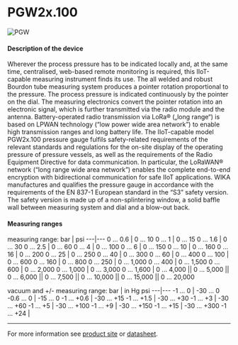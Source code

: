 # PGW2x.100

![PGW](https://github.com/WIKA-Group/javascript_parsers/assets/150794150/00ca4f44-a0cd-4390-964d-eea576c0fa09)

#### Description of the device

Wherever the process pressure has to be indicated locally and, at the same time, centralised, web-based remote monitoring is required, this IIoT-capable measuring instrument finds its use.
The all welded and robust Bourdon tube measuring system produces a pointer rotation proportional to the pressure. The process pressure is indicated continuously by the pointer on the dial. The measuring electronics convert the pointer rotation into an electronic signal, which is further transmitted via the radio module and the antenna.
Battery-operated radio transmission via LoRa® („long range“) is based on LPWAN technology (“low power wide area network”) to enable high transmission ranges and long battery life.
The IIoT-capable model PGW2x.100 pressure gauge fulfils safety-related requirements of the relevant standards and regulations for the on-site display of the operating pressure of pressure vessels, as well as the requirements of the Radio Equipment Directive for data communication. In particular, the LoRaWAN® network (“long range wide area network”) enables the complete end-to-end encryption with bidirectional communication for safe IIoT applications.
WIKA manufactures and qualifies the pressure gauge in accordance with the requirements of the EN 837-1 European standard in the “S3” safety version. The safety version is made up of a non-splintering window, a solid baffle wall between measuring system and dial and a blow-out back.

#### Measuring ranges
measuring range:
bar | psi 
---|---
0 ... 0.6 | 0 ... 10
0 ... 1 | 0 ... 15
0 ... 1.6 | 0 ... 30
0 ... 2.5 | 0 ... 60
0 ... 4 | 0 ... 100
0 ... 6 | 0 ... 150
0 ... 10 | 0 ... 160
0 ... 16 | 0 ... 200
0 ... 25 | 0 ... 250
0 ... 40 | 0 ... 300
0 ... 60 | 0 ... 400
0 ... 100 | 0 ... 600
0 ... 160 | 0 ... 800
0 ... 250 | 0 ... 1,000
0 ... 400 | 0 ... 1,500
0 ... 600 | 0 ... 2,000
0 ... 1,000 | 0 ... 3,000
0 ... 1,600 | 0 ... 4,000
|| 0 ... 5,000
|| 0 ... 6,000
|| 0 ... 7,500
|| 0 ... 10,000
|| 0 ... 15,000
|| 0 ... 20,000

vacuum and +/- measuring range:
bar | in Hg psi
---|---
-1 ... 0 | -30 ... 0
-0.6 ... 0 | -15 ... 0
-1 ... +0.6 | -30 ... +15
-1 ... +1.5 | -30 ... +30
-1 ... +3 | -30 ... +60
-1 ... +5 | -30 ... +100
-1 ... +9 | -30 ... +150
-1 ... +15 | -30 ... +300
-1 ... +24 |


---

For more information see [product site](https://www.wika.com/en-en/pgw23_100_pgw26_100.WIKA?highlightedText=PGW) or [datasheet](https://www.wika.com/media/Data-sheets/Pressure/Pressure-gauges-with-output-signal/ds_pv4202_en_co.pdf).
